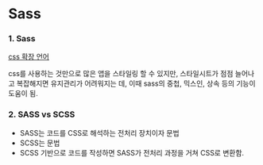 # Sass

### 1. Sass

[css 확장 언어](https://sass-lang.com/)

css를 사용하는 것만으로 많은 앱을 스타일링 할 수 있지만, 스타일시트가 점점 늘어나고 복잡해지면 유지관리가 어려워지는 데, 이때 sass의 중첩, 믹스인, 상속 등의 기능이 도움이 됨.

### 2. SASS vs SCSS

* SASS는 코드를 CSS로 해석하는 전처리 장치이자 문법
* SCSS는 문법
* SCSS 기반으로 코드를 작성하면 SASS가 전처리 과정을 거쳐 CSS로 변환함.
